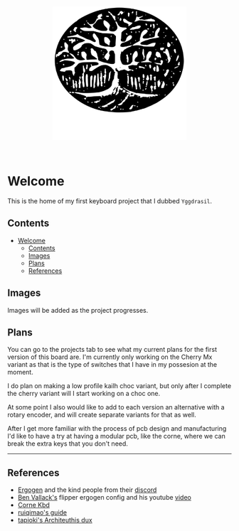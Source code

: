 <div align="center">
  <img width="300" height="300" src="media/logo_white_bg_text.svg" alt="Yggdrasil">
</div>

</br>
</br>

# Welcome

This is the home of my first keyboard project that I dubbed `Yggdrasil`.

## Contents

- [Welcome](#welcome)
  - [Contents](#contents)
  - [Images](#images)
  - [Plans](#plans)
  - [References](#references)

## Images

Images will be added as the project progresses.

## Plans

You can go to the projects tab to see what my current plans for the first version of this board are. I'm currently only working on the Cherry Mx variant as that is the type of switches that I have in my possesion at the moment.

I do plan on making a low profile kailh choc variant, but only after I complete the cherry variant will I start working on a choc one.

At some point I also would like to add to each version an alternative with a rotary encoder, and will create separate variants for that as well.

After I get more familiar with the process of pcb design and manufacturing I'd like to have a try at having a modular pcb, like the corne, where we can break the extra keys that you don't need.

---

## References

- [Ergogen](https://github.com/ergogen/ergogen) and the kind people from their [discord](https://discord.gg/nbKcAZB)
- [Ben Vallack's](https://github.com/benvallack/ergogen) flipper ergogen config and his youtube [video](https://www.youtube.com/watch?v=UKfeJrRIcxw)
- [Corne Kbd](https://github.com/foostan/crkbd)
- [ruiqimao's guide](https://github.com/ruiqimao/keyboard-pcb-guide)
- [tapioki's Architeuthis dux](https://github.com/tapioki/cephalopoda/tree/main/Architeuthis%20dux)
